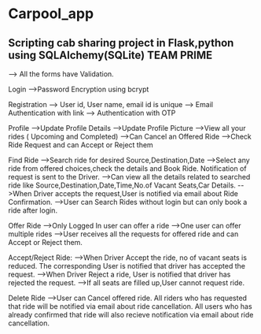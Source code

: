 # Carpool_app
Scripting cab sharing project in Flask,python using SQLAlchemy(SQLite)
TEAM PRIME
----------

--> All the forms have Validation.

Login 
-->Password Encryption using bcrypt


Registration
--> User id, User name, email id is unique
--> Email Authentication with link
--> Authentication with OTP


Profile
-->Update Profile Details
-->Update Profile Picture
-->View all your rides ( Upcoming and Completed)
-->Can Cancel an Offered Ride
-->Check Ride Request and can Accept or Reject them


Find Ride
-->Search ride for desired Source,Destination,Date
-->Select any ride from offered choices,check the details and Book Ride.
   Notification of request is sent to the Driver.
-->Can view all the details related to searched ride like Source,Destination,Date,Time,No.of Vacant Seats,Car Details.
-->When Driver accepts the request,User is notified via email about Ride Confirmation.
-->User can Search Rides without login but can only book a ride after login.

Offer Ride
-->Only Logged In user can offer a ride
-->One user can offer multiple rides
-->User receives all the requests for offered ride and can Accept or Reject them.


Accept/Reject Ride:
-->When Driver Accept the ride, no of vacant seats is reduced.
   The corresponding User is notified that driver has accepted the request.
-->When Driver Reject a ride, User is notified that driver has rejected the request.
-->If all seats are filled up,User cannot request ride.


Delete Ride
-->User can Cancel offered ride.
   All riders who has requested that ride will be notified via email about ride cancellation.
   All users who has already confirmed that ride will also recieve notification via email about ride cancellation.

